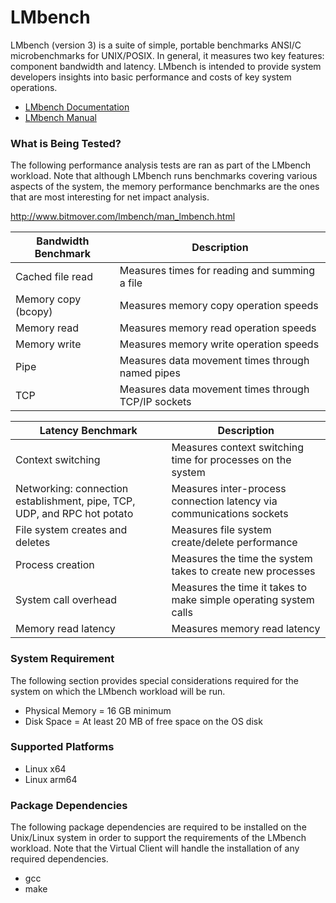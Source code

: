 ﻿# LMbench
LMbench (version 3) is a suite of simple, portable benchmarks ANSI/C microbenchmarks for UNIX/POSIX. In general, it measures two key 
features: component bandwidth and latency. LMbench is intended to provide system developers insights into basic performance and costs 
of key system operations.

* [LMbench Documentation](http://www.bitmover.com/lmbench/whatis_lmbench.html)
* [LMbench Manual](http://www.bitmover.com/lmbench/man_lmbench.html)

### What is Being Tested?
The following performance analysis tests are ran as part of the LMbench workload. Note that although LMbench runs benchmarks covering
various aspects of the system, the memory performance benchmarks are the ones that are most interesting for net impact analysis.

http://www.bitmover.com/lmbench/man_lmbench.html

| Bandwidth Benchmark   | Description                                               |
|-----------------------|-----------------------------------------------------------|
| Cached file read      | Measures times for reading and summing a file             |
| Memory copy (bcopy)   | Measures memory copy operation speeds                     |
| Memory read           | Measures memory read operation speeds                     |
| Memory write          | Measures memory write operation speeds                    |
| Pipe                  | Measures data movement times through named pipes          |
| TCP                   | Measures data movement times through TCP/IP sockets       |

| Latency Benchmark     | Description                                                    |
|-----------------------|----------------------------------------------------------------|
| Context switching     | Measures context switching time for processes on the system    |
| Networking: connection establishment, pipe, TCP, UDP, and RPC hot potato   | Measures inter-process connection latency via communications sockets |
| File system creates and deletes       | Measures file system create/delete performance              |
| Process creation                      | Measures the time the system takes to create new processes  |
| System call overhead                  | Measures the time it takes to make simple operating system calls |
| Memory read latency                   | Measures memory read latency       |

### System Requirement
The following section provides special considerations required for the system on which the LMbench workload will be run.

* Physical Memory = 16 GB minimum  
* Disk Space = At least 20 MB of free space on the OS disk

### Supported Platforms
* Linux x64
* Linux arm64

### Package Dependencies
The following package dependencies are required to be installed on the Unix/Linux system in order to support the requirements
of the LMbench workload. Note that the Virtual Client will handle the installation of any required dependencies.

* gcc
* make
